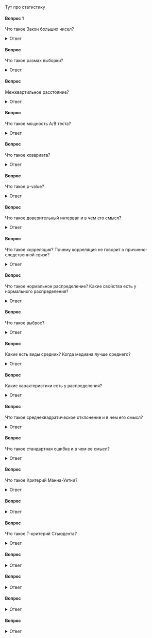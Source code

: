 Тут про статистику



#### Вопрос 1
Что такое Закон больших чисел?

<details>
<summary>Ответ</summary>
Закон больших чисел (ЗБЧ) гласит, что в большой выборке среднее значение этой выборке будет близко с теоретическому среднему. И чем больше выборка, тем ближе это эмпирическое среднее к теоретическому.
</details>

#### Вопрос
Что такое размах выборки?
<details>
<summary>Ответ</summary>
Размах выборки - это расстояние между максимальным и минимальным значениями выборки.
</details>

#### Вопрос
Межквартильное расстояние? 
<details>
<summary>Ответ</summary>
Межквартильное расстояние - это расстояние между первым и третьим квартилями или между 25 (1 квартиль) и 75 (3 квартиль) процентилями.
</details>


#### Вопрос
Что такое мощность A/B теста?
<details>
<summary>Ответ</summary>
Мощность теста (power) - это оценка вероятности обнаружить статистически значимые различия, если они действительно есть.
  
Эта вероятность рассчитывается так: 1 - P (ошибка 2 рода).

Ошибка второго рода — ошибочное принятие H0 гипотезы (что различий между вариантами эксперимента нет). Традиционно для A/B теста порог мощности принимается за 0.8 (80%), т.е. вероятность того, что мы ошибемся, если подтвердится H0 гипотеза - 20%.
Чем больше измерений в AB тесте, тем больше мощность этого теста. В многочисленные калькуляторы для оценки продолжительности A/B тестов мощность - один из параметров расчета.
</details>

#### Вопрос
Что такое ковариата?

<details>
<summary>Ответ</summary>
Ковариата - это метрика, которая коррелирует с целевой метрикой, может быть измерена до эксперимента и не зависит от других экспериментов. Это может быть какой-то признак - пол, возраст, участие в клубной программе и так далее.
</details>

#### Вопрос
Что такое p-value?
<details>
<summary>Ответ</summary>
P-value - это вероятность получить такое же или большее отклонение от средней (медианной) величины. Или вероятность ошибочно отклонить H0 гипотезу, т.е., что произойдет ошибка 1 рода (ошибочное отклонение H0 гипотезы).
Если p-value меньше порогового значения, нулевая гипотеза H0 может быть отклонена. При A/B тестировании в качестве порогового значения часто используют 0.05, реже используется 0.01.
</details>






#### Вопрос
Что такое доверительный интервал и в чем его смысл?

<details>
<summary>Ответ</summary>
Доварительный интервал - это диапазон значений выборочной совокупности, в который попадает среднее генеральной совокупности с определенной вероятностью.
  
Например, 95% доверительный интервал означает, что в диапазон значений от n1 до n2 с 95% вероятностью попадает среднее значение всей генеральной совокупности. Для нормального распределения это диапазон равняется среднее ± 1,96*σ. Сигма (σ) - это стандартное отклонение.
</details>







#### Вопрос
Что такое корреляция? Почему корреляция не говорит о причинно-следственной связи?
<details>
<summary>Ответ</summary>
Корреляция - это некоторая взаимосвязь между двумя величинами, т.е. изменения этих величин синхронны. Корреляция может бычть прямая и обратная.
  
Причинно-следственная связь - это явление, когда мы точно знаем, что из-за изменения одной величины изменится другая, например, из-за изменения цены на какое-либо сырье изменится и цена конечного продукта.

При этом приравнивать корреляцию и причинно-следственную связь нельзя, так как причин, по которым может наблюдаться корреляция, множество, среди них будут и те, которые нам неизвестны. Есть и просто случайные корреляции. 
</details>




#### Вопрос
Что такое нормальное распределение? Какие свойства есть у нормального распределения?

<details>
<summary>Ответ</summary>
Нормальное распределение — это распределение плотности вероятности, которое имеет колоколообразную форму. Также называется Гауссовым.
Закон нормального распределения находит свое отражение везде вокруг нас, где мы получаем большое количество измерений — рост, вес, размеры листа дерева и многое другое.
Какие же есть свойства у нормального распределения
1.	Колоколообразная форма, левая и правая стороны от среднего симметричны.
2.	Медиана, моде и среднее совпадают
3.	Значения, лежащие на одинаковом расстоянии от среднего, имеют равные частоты
4.	Доверительные интервалы нормального распределения имеют следующие величины:
o	68.3% значений находятся в пределах ± 1 сигмы от среднего значения;
o	95.4% значений находятся в пределах ± 2 сигмы от среднего значения;
o	99.7% значений находятся в пределах ± 3 сигмы от среднего значения.
Сигма — стандартное отклонение


![Интервью SQL](https://github.com/TalkoDenis/interviews/blob/main/Statistics/Normal%20Distribution.png)
</details>



#### Вопрос
Что такое выброс?
<details>
<summary>Ответ</summary>
Выброс - элемент выборки, значительно отличающийся от других значений выборки. Один из вариантов определения выбросов:

_Выбросы_ - значения, за пределами полутора межквартильных интервалов от первого и третьего квартилей ≥ Q3 + (1,5 x IQR) и ≤ Q1 − (1,5 x IQR)

Графически можно посмотреть выбросы, построив распределения — гистограммы, боксплот.
</details>



#### Вопрос

Какие есть виды средних? Когда медиана лучше среднего?
<details>
<summary>Ответ</summary>
В распределении можно рассчитать несколько видов средних. Основные из них - математическое ожидание, мода, медиана, гармоническое, геометрическое, и др. Основные виды:
•	Среднее (математическое ожидание) - среднее значение случайной величины.
•	Мода - наиболее часто встречающееся значение.
•	Медиана - величина в выборке, которая делит выборку пополам.

В разных случаях тот или иной метод лучше описывает распределение. Например, если у нас идеальное нормальное распределение, среднее, мода, медиана совпадают. А если у нашего распределения длинный хвост справа, то медиана и мода будут больше среднего.

Когда медиана лучше среднего? Медиану правильнее будет использовать, когда распределение скошено, имеет длинный хвост или имеет значительные выбросы. Например это актуально, когда необходимо посчитать среднюю зарплату по разнородной выборке, например, по целой стране.
</details>



#### Вопрос
Какие характеристики есть у распределения?
<details>
<summary>Ответ</summary>
У любого распределения есть характеристики, которые его описывают. Основные характеристики:
•	Средние: мода, медиана, математическое ожидание
•	Дисперсия
•	Среднеквадратичное отклонение
•	Квартили
•	Межквартильное расстояние

Мода в статистике - наиболее часто встречающееся значение в выборке.

Медиана в статистике - величина в выборке, которая делит выборку пополам. То есть половина значений выборки больше медианы, а половина - меньше.

Математическое ожидание - среднее значение случайной величины. Рассчитывается также как сумма произведений всех ее значений на вероятности этих значений.

Дисперсия случайной величины - математическое ожидание квадрата отклонения случайной величины от её математического ожидания.

Другими словами дисперсия - средний квадрат отклонений величины от среднего. Т.е., чем больше дисперсия, тем больше разброс значений от среднего. Возводится в квадрат, чтобы избежать отрицательных значений.
Обычно обозначается как D.

Рассчитывается по формуле: D(X)=M(X−M(X))^2

При извлечении корня из дисперсии получаем среднеквадратичное (или стандартное отклонение) - показатель того, как сильно измерения отличаются от среднего значения.

Стандартное отклонение (среднеквадратичное отклонение) - это квадратный корень из дисперсии. Т.е. среднее расстояние от значения до среднего.

Обозначается как S (для выборки) или σ (для генеральной совокупности). Рассчитывается по формуле S = √D или по такой формуле:

![Интервью SQL](https://github.com/TalkoDenis/interviews/blob/main/Statistics/%D0%A1%D1%82%D0%B0%D0%BD%D0%B4%D0%B0%D1%80%D1%82%D0%BD%D0%BE%D0%B5%20%D0%BE%D1%82%D0%BA%D0%BB%D0%BE%D0%BD%D0%B5%D0%BD%D0%B8%D0%B5.png)

Т.е. складываем квадраты расстояний между значениями и средним, делим на количество элементов -1, и извлекаем корень.
Со стандартным отклонением связано правило трех сигм:
•	на расстоянии 1σ находится 68,26% значений
•	на расстоянии 2σ находится 95,44% значений
•	на расстоянии 3 находится 99,72% значений
И 95% значений находятся в пределах 1,96σ

![Интервью SQL](https://github.com/TalkoDenis/interviews/blob/main/Statistics/%D0%A1%D0%B8%D0%B3%D0%BC%D1%8B.png)

Квартиль переводится как четверть. Какие есть квартили:
•	0.25 квантиль - первый (нижний) квартиль
•	0.5 квантиль - второй квартиль, также называется также медианой
•	0.75 квантиль - третий (верхний) квартиль
Разница между третьим и первым квартилями называется межквартильным расстоянием. Другими словами, межквартильное расстояние - это расстояние между первым и третьим квартилями или между 25 (1 квартиль) и 75 (3 квартиль) процентилями.


</details>



#### Вопрос
Что такое среднеквадратическое отклонение и в чем его смысл?

<details>
<summary>Ответ</summary>
Стандартное отклонение (среднеквадратичное отклонение) - это квадратный корень из дисперсии. Т.е. среднее расстояние от значения до среднего.

Обозначается как S (для выборки) или σ (для генеральной совокупности). Рассчитывается по формуле S = √D или по такой формуле:

![Интервью SQL](https://github.com/TalkoDenis/interviews/blob/main/Statistics/%D0%A1%D1%82%D0%B0%D0%BD%D0%B4%D0%B0%D1%80%D1%82%D0%BD%D0%BE%D0%B5%20%D0%BE%D1%82%D0%BA%D0%BB%D0%BE%D0%BD%D0%B5%D0%BD%D0%B8%D0%B5.png)

Т.е. складываем квадраты расстояний между значениями и средним, делим на количество элементов -1, и извлекаем корень.
Со стандартным отклонением связано правило трех сигм:
•	на расстоянии 1σ находится 68,26% значений
•	на расстоянии 2σ находится 95,44% значений
•	на расстоянии 3 находится 99,72% значений
И 95% значений находятся в пределах 1,96σ

![Интервью SQL](https://github.com/TalkoDenis/interviews/blob/main/Statistics/%D0%A1%D0%B8%D0%B3%D0%BC%D1%8B.png)

Квартиль переводится как четверть. Какие есть квартили:
•	0.25 квантиль - первый (нижний) квартиль
•	0.5 квантиль - второй квартиль, также называется также медианой
•	0.75 квантиль - третий (верхний) квартиль
Разница между третьим и первым квартилями называется межквартильным расстоянием. Другими словами, межквартильное расстояние - это расстояние между первым и третьим квартилями или между 25 (1 квартиль) и 75 (3 квартиль) процентилями.
</details>



#### Вопрос
Что такое стандартная ошибка и в чем ее смысл?

<details>
<summary>Ответ</summary>
Стандартная ошибка среднего измеряет, насколько вероятно расхождение между средним значением выборки по сравнению со средним значением генеральной совокупности.
Рассчитывается по формуле

![Интервью SQL](https://github.com/TalkoDenis/interviews/blob/main/Statistics/%D0%A1%D1%82%D0%B0%D0%BD%D0%B4%D0%B0%D1%80%D1%82%D0%BD%D0%B0%D1%8F%20%D0%BE%D1%88%D0%B8%D0%B1%D0%BA%D0%B0%20%D1%81%D1%80%D0%B5%D0%B4%D0%BD%D0%B5%D0%B3%D0%BE.png)


S — стандартная ошибка среднего, n — количество наблюдений в выборке
Т.е. мы определяем диапазон значений выборки, которые можем «считать равными» среднему генеральной совокупности. Стандартную ошибку можно также интерпретировать как погрешность. Например, средняя зарплата равняется 50 000 ± 1 000


</details>



#### Вопрос
Что такое Критерий Манна-Уитни?

<details>
<summary>Ответ</summary>
U критерий Манна-Уитни — непараметрическая альтернатива т-критерия. Преимущество состоит в том, что критерий Манна-Уитни может работать с ненормально распределенными выборками.

![Интервью SQL](https://github.com/TalkoDenis/interviews/blob/main/Statistics/%D0%9A%D1%80%D0%B8%D1%82%D0%B5%D1%80%D0%B8%D0%B9%20%D0%9C%D0%B0%D0%BD%D0%BD%D0%B0-%D0%A3%D0%B8%D1%82%D0%BD%D0%B8.png)
  
Расчет:
1.	Разместить все значения обоих групп, отранжировав их по возрастанию.
2.	Разделить этот ряд на две части согласно группам эксперимента. Номера рангов при этом нужно сохранить.
3.	Произвести расчет в каждой группе по формуле U = n1·n2 + nx·(nx + 1)/2 – Tx, где:
o	n1 – объем выборки №1
o	n2 – объем выборки №2
o	Tx – большая из двух ранговых сумм
o	nx – объем максимальной выборки: nx= max(n1, n2).
4.	Определить критические значения Uкр по таблице. Если Uэмп > Uкр(0,05). H0 принимается. Если Uэмп ≤ Uкр(0,05) H0 отвергается. Чем меньше значения U, тем достоверность различий выше
</details>

#### Вопрос


<details>
<summary>Ответ</summary>

</details>


#### Вопрос
Что такое Т-критерий Стьюдента?

<details>
<summary>Ответ</summary>
Т-критерий Стьюдента — один из популярнейших параметрических стат. критериев. Используется для сравнения двух средних. Важное условие — нормальность распределения. Но, в последнее время все чаще говорят, что t-критерий работает и с ненормально распределенными данными.
Формула расчета t:


![Интервью SQL](https://github.com/TalkoDenis/interviews/blob/main/Statistics/%D0%A2-%D0%BA%D1%80%D0%B8%D1%82%D0%B5%D1%80%D0%B8%D0%B9%20%D0%A1%D1%82%D1%8C%D1%8E%D0%B4%D0%B5%D0%BD%D1%82%D0%B0.png)

Где x — средние значения выборок, m — стандартные ошибки выборок. Получим некоторое значение. Например, t=2. Это означает, что наше значение отклоняется от среднего на 2σ. После этого по определенной формуле рассчитаем pvlaue, исходя из t и количества степеней свободы (количество измерений в двух группах-2). Таким образом и получим необходимый результат A/B теста.
  
</details>

#### Вопрос


<details>
<summary>Ответ</summary>

</details>

#### Вопрос


<details>
<summary>Ответ</summary>

</details>


#### Вопрос


<details>
<summary>Ответ</summary>

</details>

#### Вопрос


<details>
<summary>Ответ</summary>

</details>



</details>

